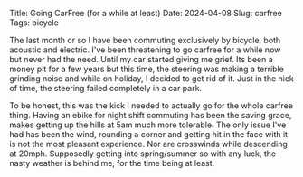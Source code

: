 Title: Going CarFree (for a while at least)
Date: 2024-04-08
Slug: carfree
Tags: bicycle

The last month or so I have been commuting exclusively by bicycle, both acoustic and electric. I've been threatening to go carfree for a while now but never had the need. Until my car started giving me grief. Its been a money pit for a few years but this time, the steering was making a terrible grinding noise and while on holiday, I decided to get rid of it. Just in the nick of time, the steering failed completely in a car park.

To be honest, this was the kick I needed to actually go for the whole carfree thing. Having an ebike for night shift commuting has been the saving grace, makes getting up the hills at 5am much more tolerable. The only issue I've had has been the wind, rounding a corner and getting hit in the face with it is not the most pleasant experience. Nor are crosswinds while descending at 20mph. Supposedly getting into spring/summer so with any luck, the nasty weather is behind me, for the time being at least.
